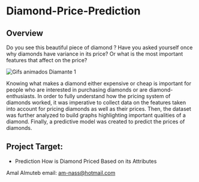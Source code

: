 # Diamond-Price-Prediction
## Overview
Do you see this beautiful piece of diamond ?
Have you asked yourself once why diamonds have variance in its price? Or what is the most important features that affect on the price?

![Gifs animados Diamante 1](https://user-images.githubusercontent.com/57889870/146094904-fffd76d4-04e1-4c9c-aaa0-d9a91a48b61a.gif)

Knowing what makes a diamond either expensive or cheap is important for people who are interested in purchasing diamonds or are diamond-enthusiasts.
In order to fully understand how the pricing system of diamonds worked, it was imperative to collect data on the features taken into account for pricing diamonds as well as their prices. Then, the dataset was further analyzed to build graphs highlighting important qualities of a diamond. Finally, a predictive model was created to predict the prices of diamonds.

## Project Target:
- Prediction How is Diamond Priced Based on its Attributes





Amal Almuteb
email: am-nass@hotmail.com

